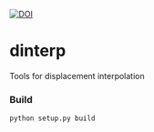 [![DOI](https://zenodo.org/badge/145166031.svg)](https://zenodo.org/badge/latestdoi/145166031)

# dinterp
Tools for displacement interpolation

### Build

```python setup.py build```
